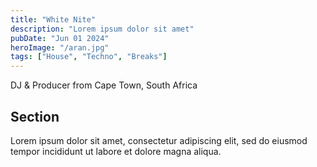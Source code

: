 ```yaml
---
title: "White Nite"
description: "Lorem ipsum dolor sit amet"
pubDate: "Jun 01 2024"
heroImage: "/aran.jpg"
tags: ["House", "Techno", "Breaks"]
---
```


DJ & Producer from Cape Town, South Africa

## Section

Lorem ipsum dolor sit amet, consectetur adipiscing elit, sed do eiusmod tempor incididunt ut labore et dolore magna aliqua.


